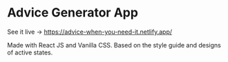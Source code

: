 # Advice Generator App
See it live -> https://advice-when-you-need-it.netlify.app/

Made with React JS and Vanilla CSS. Based on the style guide and designs of active states. 

